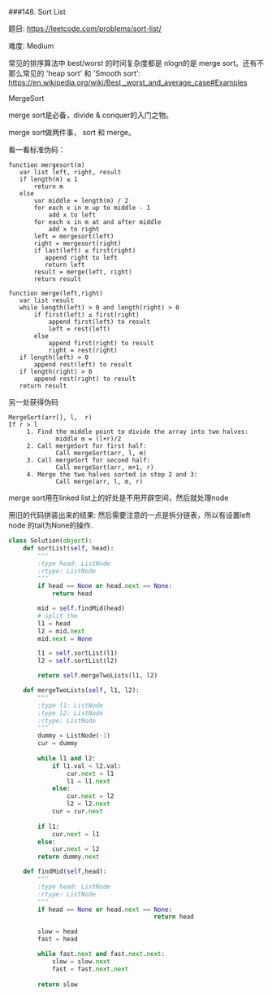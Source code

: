 ###148. Sort List

题目:
<https://leetcode.com/problems/sort-list/>



难度:
Medium

常见的排序算法中 best/worst 的时间复杂度都是 nlogn的是 merge sort。还有不那么常见的 'heap sort' 和 'Smooth sort': https://en.wikipedia.org/wiki/Best,_worst_and_average_case#Examples

MergeSort

merge sort是必备，divide & conquer的入门之物。

merge sort做两件事， sort 和 merge。

看一看标准伪码：

```
function mergesort(m)
   var list left, right, result
   if length(m) ≤ 1
       return m
   else
       var middle = length(m) / 2
       for each x in m up to middle - 1
           add x to left
       for each x in m at and after middle
           add x to right
       left = mergesort(left)
       right = mergesort(right)
       if last(left) ≤ first(right) 
          append right to left
          return left
       result = merge(left, right)
       return result

function merge(left,right)
   var list result
   while length(left) > 0 and length(right) > 0
       if first(left) ≤ first(right)
           append first(left) to result
           left = rest(left)
       else
           append first(right) to result
           right = rest(right)
   if length(left) > 0 
       append rest(left) to result
   if length(right) > 0 
       append rest(right) to result
   return result
```

另一处获得伪码

```
MergeSort(arr[], l,  r)
If r > l
     1. Find the middle point to divide the array into two halves:  
             middle m = (l+r)/2
     2. Call mergeSort for first half:   
             Call mergeSort(arr, l, m)
     3. Call mergeSort for second half:
             Call mergeSort(arr, m+1, r)
     4. Merge the two halves sorted in step 2 and 3:
             Call merge(arr, l, m, r)
```


merge sort用在linked list上的好处是不用开辟空间，然后就处理node

用旧的代码拼装出来的结果: 然后需要注意的一点是拆分链表，所以有设置left node 的tail为None的操作.

```python
class Solution(object):
    def sortList(self, head):
        """
        :type head: ListNode
        :rtype: ListNode
        """
        if head == None or head.next == None:
            return head

        mid = self.findMid(head)
        # split the 
        l1 = head
        l2 = mid.next
        mid.next = None

        l1 = self.sortList(l1)
        l2 = self.sortList(l2)

        return self.mergeTwoLists(l1, l2)

    def mergeTwoLists(self, l1, l2):
        """
        :type l1: ListNode
        :type l2: ListNode
        :rtype: ListNode
        """
        dummy = ListNode(-1)
        cur = dummy
        
        while l1 and l2:
            if l1.val < l2.val:
                cur.next = l1
                l1 = l1.next
            else:
                cur.next = l2
                l2 = l2.next
            cur = cur.next
        
        if l1:
            cur.next = l1
        else:
            cur.next = l2
        return dummy.next

    def findMid(self,head):
        """
        :type head: ListNode
        :rtype: ListNode
        """
        if head == None or head.next == None:
                                        return head

        slow = head
        fast = head

        while fast.next and fast.next.next:
            slow = slow.next
            fast = fast.next.next
        
        return slow

```